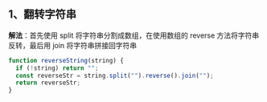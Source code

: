 ## 1、翻转字符串

**解法**：首先使用 split 将字符串分割成数组，在使用数组的 reverse 方法将字符串反转，最后用 join 将字符串拼接回字符串

```javascript
function reverseString(string) {
  if (!string) return "";
  const reverseStr = string.split("").reverse().join("");
  return reverseStr;
}
```

